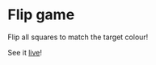 # Flip game

Flip all squares to match the target colour!

See it [live]!

[live]: https://flippin-fun.netlify.com/ 'Flip those tiles!'
